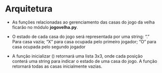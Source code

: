 # Arquitetura 

* As funções relacionadas ao gerenciamento das casas do jogo da velha ficarão no módulo **jogovelha.py**.

* O estado de cada casa do jogo será representada por uma string: “.” Para casa vazia; “X” para casa ocupada pelo primeiro jogador; “O” para casa ocupada pelo segundo jogador

* A função inicializar () retornará uma lista 3x3, onde cada posição conterá uma string para indicar o estado de uma casa do jogo. A função retornará todas as casas inicialmente vazias.